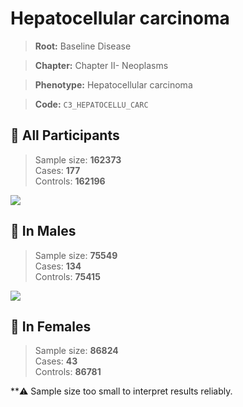 # Hepatocellular carcinoma

> **Root:** Baseline Disease  

> **Chapter:** Chapter II- Neoplasms  

> **Phenotype:** Hepatocellular carcinoma  

> **Code:** `C3_HEPATOCELLU_CARC`

## 🧪 All Participants  
> Sample size: **162373**  
> Cases: **177**  
> Controls: **162196**
<img src="/Disease/Figures/ALL/Incidence/C3_HEPATOCELLU_CARC.png"/>
<CsvTable src="/public/Disease/Data/ALL/Incidence/COX_C3_HEPATOCELLU_CARC.csv" label="🔍 View full results" />

## 👨 In Males  
> Sample size: **75549**  
> Cases: **134**  
> Controls: **75415**
<img src="/Disease/Figures/Male/Incidence/C3_HEPATOCELLU_CARC.png"/>
<CsvTable src="/public/Disease/Data/Male/Incidence/COX_C3_HEPATOCELLU_CARC.csv" label="🔍 View full results" />

## 👩 In Females  
> Sample size: **86824**  
> Cases: **43**  
> Controls: **86781**

**⚠️ Sample size too small to interpret results reliably.

